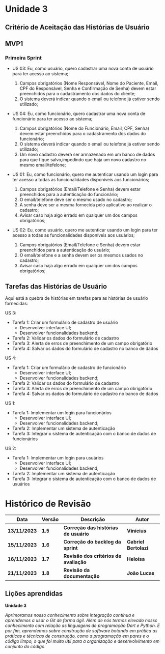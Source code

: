 # Unidade 3

## Critério de Aceitação das Histórias de Usuário

## MVP1

### Primeira Sprint

- US 03: Eu, como usuário, quero cadastrar uma nova conta de usuário para ter acesso ao sistema;
    1. Campos obrigatórios (Nome Responsável, Nome do Paciente, Email, CPF do Responsável, Senha e Confirmação de Senha) devem estar preenchidos para o cadastramento dos dados do cliente;
    2. O sistema deverá indicar quando o email ou telefone já estiver sendo utilizado;

- US 04: Eu, como funcionário, quero cadastrar uma nova conta de funcionário para ter acesso ao sistema;
    1. Campos obrigatórios (Nome do Funcionário, Email, CPF, Senha) devem estar preenchidos para o cadastramento dos dados do funcionário;
    2. O sistema deverá indicar quando o email ou telefone já estiver sendo utilizado;
    3. Um novo cadastro deverá ser armazenado em um banco de dados para que fique salvo,impedindo que haja um novo cadastro no mesmo email/tefelone;

- US 01: Eu, como funcionário, quero me autenticar usando um login para ter acesso a todas as funcionalidades disponíveis aos funcionários;
    1. Campos obrigatórios (Email/Telefone e Senha) devem estar preenchidos para a autenticação do funcionário;
    2. O email/telefone deve ser o mesmo usado no cadastro;
    3. A senha deve ser a mesma fornecida pelo aplicativo ao realizar o cadastro;
    4. Avisar caso haja algo errado em qualquer um dos campos obrigatórios;

- US 02: Eu, como usuário, quero me autenticar usando um login para ter acesso a todas as funcionalidades disponíveis aos usuários;
    1. Campos obrigatórios (Email/Telefone e Senha) devem estar preenchidos para a autenticação do usuário;
    2. O email/telefone e a senha devem ser os mesmos usados no cadastro;
    3. Avisar caso haja algo errado em qualquer um dos campos obrigatórios;

## Tarefas das Histórias de Usuário

Aqui está a quebra de histórias em tarefas para as histórias de usuário fornecidas:

US 3:

- Tarefa 1: Criar um formulário de cadastro de usuário
    - Desenvolver interface UI;
    - Desenvolver funcionalidades backend;
- Tarefa 2: Validar os dados do formulário de cadastro
- Tarefa 3: Alerta de erros de preenchimento de um campo obrigatório
- Tarefa 4: Salvar os dados do formulário de cadastro no banco de dados

US 4:

- Tarefa 1: Criar um formulário de cadastro de funcionário
    - Desenvolver interface UI;
    - Desenvolver funcionalidades backend;
- Tarefa 2: Validar os dados do formulário de cadastro
- Tarefa 3: Alerta de erros de preenchimento de um campo obrigatório
- Tarefa 4: Salvar os dados do formulário de cadastro no banco de dados

US 1:

- Tarefa 1: Implementar um login para funcionários
    - Desenvolver interface UI;
    - Desenvolver funcionalidades backend;
- Tarefa 2: Implementar um sistema de autenticação
- Tarefa 3: Integrar o sistema de autenticação com o banco de dados de funcionários

US 2:

- Tarefa 1: Implementar um login para usuários
    - Desenvolver interface UI;
    - Desenvolver funcionalidades backend;
- Tarefa 2: Implementar um sistema de autenticação
- Tarefa 3: Integrar o sistema de autenticação com o banco de dados de usuários

 # Histórico de Revisão

|Data|Versão|Descrição|Autor|
| - | - | - | - |
|**13/11/2023**|**1.5**|**Correção das histórias de usuário**|**Vinícius**|
|**15/11/2023**|**1.6**|**Correção do backlog da sprint**|**Gabriel Bertolazi**|
|**16/11/2023**|**1.7**|**Revisão dos critérios de avaliação**|**Heloísa**|
|**21/11/2023**|**1.8**|**Revisão da documentação**|**João Lucas**|

## Lições aprendidas

**Unidade 3**

*Aprimoramos nosso conhecimento sobre integração contínua e aprendemos a usar o Git de forma ágil. Além de nós termos elevado nosso conhecimento com relação as linguagens de programação Dart e Python. E por fim, aprendemos sobre construção de software botando em prática as práticas e técnicas de construção, como a programação em pares e o código limpo, o que foi muito útil para a organização e desenvolvimento em conjunto do código.*